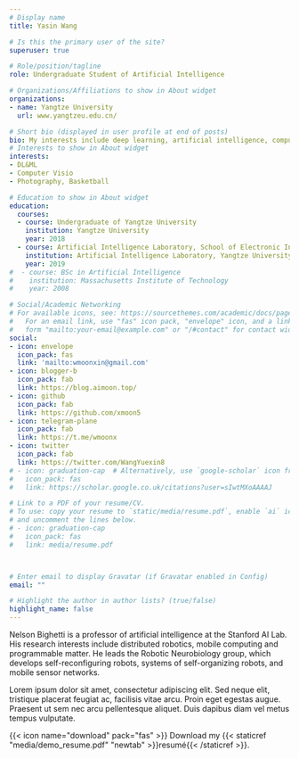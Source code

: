 ```yaml
---
# Display name
title: Yasin Wang

# Is this the primary user of the site?
superuser: true

# Role/position/tagline
role: Undergraduate Student of Artificial Intelligence

# Organizations/Affiliations to show in About widget
organizations:
- name: Yangtze University
  url: www.yangtzeu.edu.cn/

# Short bio (displayed in user profile at end of posts)
bio: My interests include deep learning, artificial intelligence, computer vision and website development.
# Interests to show in About widget
interests:
- DL&ML
- Computer Visio
- Photography, Basketball

# Education to show in About widget
education:
  courses:
  - course: Undergraduate of Yangtze University
    institution: Yangtze University
    year: 2018
  - course: Artificial Intelligence Laboratory, School of Electronic Information
    institution: Artificial Intelligence Laboratory, Yangtze University
    year: 2019
#  - course: BSc in Artificial Intelligence
#    institution: Massachusetts Institute of Technology
#    year: 2008

# Social/Academic Networking
# For available icons, see: https://sourcethemes.com/academic/docs/page-builder/#icons
#   For an email link, use "fas" icon pack, "envelope" icon, and a link in the
#   form "mailto:your-email@example.com" or "/#contact" for contact widget.
social:
- icon: envelope
  icon_pack: fas
  link: 'mailto:wmoonxin@gmail.com'
- icon: blogger-b
  icon_pack: fab
  link: https://blog.aimoon.top/
- icon: github
  icon_pack: fab
  link: https://github.com/xmoon5
- icon: telegram-plane
  icon_pack: fab
  link: https://t.me/wmoonx
- icon: twitter
  icon_pack: fab
  link: https://twitter.com/WangYuexin8
# - icon: graduation-cap  # Alternatively, use `google-scholar` icon from `ai` icon pack
#   icon_pack: fas
#   link: https://scholar.google.co.uk/citations?user=sIwtMXoAAAAJ

# Link to a PDF of your resume/CV.
# To use: copy your resume to `static/media/resume.pdf`, enable `ai` icons in `params.toml`, 
# and uncomment the lines below.
# - icon: graduation-cap
#   icon_pack: fas
#   link: media/resume.pdf



# Enter email to display Gravatar (if Gravatar enabled in Config)
email: ""

# Highlight the author in author lists? (true/false)
highlight_name: false
---
```


Nelson Bighetti is a professor of artificial intelligence at the Stanford AI Lab. His research interests include distributed robotics, mobile computing and programmable matter. He leads the Robotic Neurobiology group, which develops self-reconfiguring robots, systems of self-organizing robots, and mobile sensor networks.

Lorem ipsum dolor sit amet, consectetur adipiscing elit. Sed neque elit, tristique placerat feugiat ac, facilisis vitae arcu. Proin eget egestas augue. Praesent ut sem nec arcu pellentesque aliquet. Duis dapibus diam vel metus tempus vulputate.

{{< icon name="download" pack="fas" >}} Download my {{< staticref "media/demo_resume.pdf" "newtab" >}}resumé{{< /staticref >}}.
